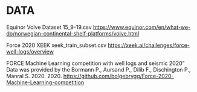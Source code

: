 # DATA

Equinor Volve Dataset
15_9-19.csv 
https://www.equinor.com/en/what-we-do/norwegian-continental-shelf-platforms/volve.html


Force 2020 XEEK
xeek_train_subset.csv 
https://xeek.ai/challenges/force-well-logs/overview


FORCE Machine Learning competition with well logs and seismic 2020”
Data was provided by the Bormann P., Aursand P., Dilib F., Dischington P., Manral S. 2020. 2020. https://github.com/bolgebrygg/Force-2020-Machine-Learning-competition


